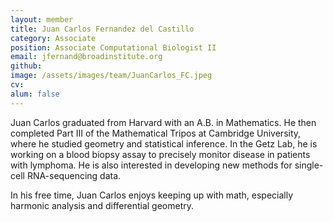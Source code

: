 ```yaml
---
layout: member
title: Juan Carlos Fernandez del Castillo
category: Associate
position: Associate Computational Biologist II
email: jfernand@broadinstitute.org
github:
image: /assets/images/team/JuanCarlos_FC.jpeg
cv:
alum: false
---
```


Juan Carlos graduated from Harvard with an A.B. in Mathematics. He then completed Part III of the Mathematical Tripos at Cambridge University, where he studied geometry and statistical inference. In the Getz Lab, he is working on a blood biopsy assay to precisely monitor disease in patients with lymphoma. He is also interested in developing new methods for single-cell RNA-sequencing data. 

In his free time, Juan Carlos enjoys keeping up with math, especially harmonic analysis and differential geometry. 